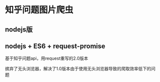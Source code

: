 # 知乎问题图片爬虫

## nodejs版

## nodejs + ES6 + request-promise

基于知乎问题api，用request重写的2.0版本

摈弃了无头浏览器，解决了1.0版本由于使用无头浏览器导致的爬取效率低下的问题
